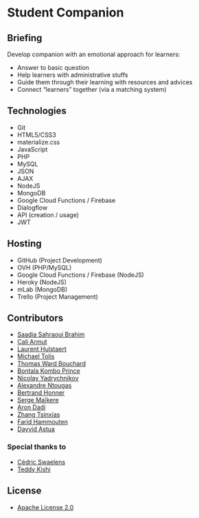 # Student Companion

## Briefing
Develop companion with an emotional approach for learners:
* Answer to basic question
* Help learners with administrative stuffs
* Guide them through their learning with resources and advices
* Connect “learners” together (via a matching system)

## Technologies
* Git
* HTML5/CSS3
* materialize.css
* JavaScript
* PHP
* MySQL
* JSON
* AJAX
* NodeJS
* MongoDB
* Google Cloud Functions / Firebase
* Dialogflow
* API (creation / usage)
* JWT

## Hosting
* GitHub (Project Development)
* OVH (PHP/MySQL)
* Google Cloud Functions / Firebase (NodeJS)
* Heroky (NodeJS)
* mLab (MongoDB)
* Trello (Project Management)

## Contributors

* [Saadia Sahraoui Brahim](https://github.com/ireneaadler)
* [Cali Armut](https://github.com/Cali93)
* [Laurent Hulstaert](https://github.com/laurenthu/)
* [Michael Tolis](https://github.com/ThankUniverse)
* [Thomas Ward Bouchard](https://github.com/Thomatang)
* [Bontala Kombo Prince](https://github.com/BontalaKomboPrince)
* [Nicolay Yadrychnikov](https://github.com/yadrychnikovNicolay)
* [Alexandre Ntougas](https://github.com/alexandrentougas)
* [Bertrand Honner](https://github.com/SuperchillB)
* [Serge Maïkere](https://github.com/SergeMaikere)
* [Aron Dadi](https://github.com/aronddadi)
* [Zhang Tsinxias](https://github.com/Tsinxias)
* [Farid Hammouten](https://github.com/Farid212)
* [Dayvid Astua](https://github.com/DayvidAstua)

### Special thanks to

* [Cédric Swaelens](https://becode.org/)
* [Teddy Kishi](https://github.com/teddykishi)

## License

* [Apache License 2.0](LICENSE)
